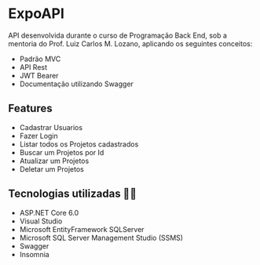 # ExpoAPI

API desenvolvida durante o curso de Programação Back End, sob a mentoria do Prof. Luiz Carlos M. Lozano, aplicando os seguintes conceitos:
- Padrão MVC
- API Rest
- JWT  Bearer
- Documentação utilizando Swagger


## Features
- Cadastrar Usuarios
- Fazer Login
- Listar todos os Projetos cadastrados
- Buscar um Projetos por Id
- Atualizar um Projetos
- Deletar um Projetos 


## Tecnologias utilizadas 👨‍💻️
- ASP.NET Core 6.0
- Visual Studio
- Microsoft EntityFramework SQLServer
- Microsoft SQL Server Management Studio (SSMS)
- Swagger
- Insomnia
